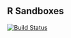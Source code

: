 R Sandboxes
--------
[![Build Status](https://travis-ci.org/eduardomioto/r-sandbox.svg?branch=master)](https://travis-ci.org/eduardomioto/r-sandbox)

